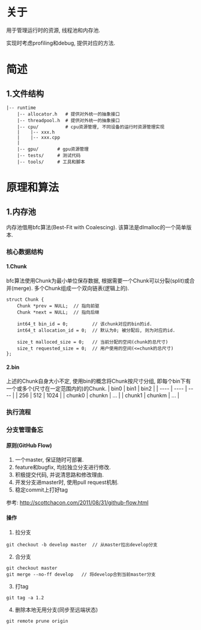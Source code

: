 # 关于
用于管理运行时的资源, 线程池和内存池.

实现时考虑profiling和debug, 提供对应的方法.


# 简述
## 1.文件结构
```
|-- runtime
    |-- allocator.h   # 提供对外统一的抽象接口
    |-- threadpool.h  # 提供对外统一的抽象接口
    |-- cpu/          # cpu资源管理, 不同设备的运行时资源管理实现
    |    |-- xxx.h
    |    |-- xxx.cpp
    |  
    |-- gpu/       # gpu资源管理
    |-- tests/     # 测试代码
    |-- tools/     # 工具和脚本

```

# 原理和算法
## 1.内存池
内存池借用bfc算法(Best-Fit with Coalescing). 该算法是dlmalloc的一个简单版本. 

### 核心数据结构
#### 1.Chunk
bfc算法使用Chunk为最小单位保存数据, 根据需要一个Chunk可以分裂(split)或合并(merge). 多个Chunk组成一个双向链表(逻辑上的). 
```
struct Chunk {
    Chunk *prev = NULL;  // 指向前驱
    Chunk *next = NULL;  // 指向后继

    int64_t bin_id = 0;         // 该chunk对应的bin的id.
    int64_t allocation_id = 0;  // 默认为0; 被分配后, 则为对应的id.
    
    size_t malloced_size = 0;   // 当前分配的空间(chunk的总尺寸)
    size_t requested_size = 0;  // 用户使用的空间(<=chunk的总尺寸)
};
```
#### 2.bin
上述的Chunk自身大小不定, 使用bin的概念将Chunk按尺寸分组, 即每个bin下有一个或多个(尺寸在一定范围内的)的Chunk.
|  bin0  |  bin1  |  bin2  |
|  ----  |  ----  |  ----  |
|   256  |   512  |  1024  |
| chunk0 | chunkn |   ...  |
| chunk1 | chunkm |   ...  |

### 执行流程

### 分支管理备忘
#### 原则(GitHub Flow)
1. 一个master, 保证随时可部署.
2. feature和bugfix, 均拉独立分支进行修改.
3. 积极提交代码, 并说清思路和修改理由.
4. 开发分支进master时, 使用pull request机制. 
5. 稳定commit上打好tag
 
参考: http://scottchacon.com/2011/08/31/github-flow.html

#### 操作
1. 拉分支
```
git checkout -b develop master  // 从master拉出develop分支
```

2. 合分支
```
git checkout master
git merge --no-ff develop   // 将develop合到当前master分支
```

3. 打tag
```
git tag -a 1.2
```

4. 删除本地无用分支(同步至远端状态)
```
git remote prune origin
```
